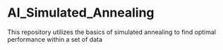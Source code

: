 # AI_Simulated_Annealing
This repository utilizes the basics of simulated annealing to find optimal performance within a set of data
